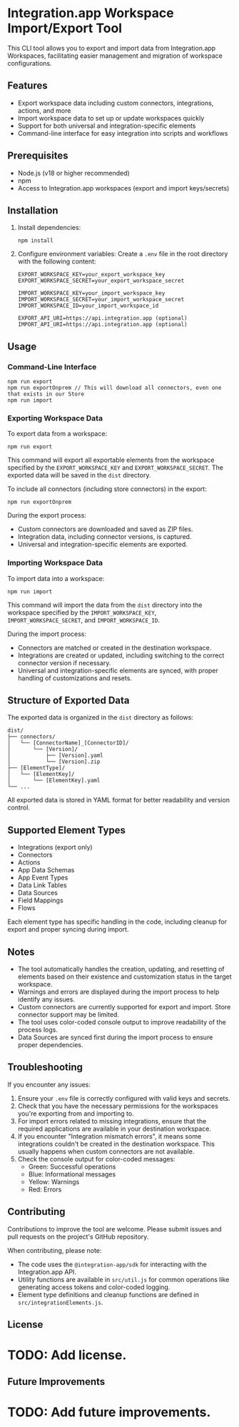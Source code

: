 # Integration.app Workspace Import/Export Tool

This CLI tool allows you to export and import data from Integration.app Workspaces, facilitating easier management and migration of workspace configurations.

## Features

- Export workspace data including custom connectors, integrations, actions, and more
- Import workspace data to set up or update workspaces quickly
- Support for both universal and integration-specific elements
- Command-line interface for easy integration into scripts and workflows

## Prerequisites

- Node.js (v18 or higher recommended)
- npm
- Access to Integration.app workspaces (export and import keys/secrets)

## Installation

1. Install dependencies:
   ```
   npm install
   ```

2. Configure environment variables:
   Create a `.env` file in the root directory with the following content:
   ```
   EXPORT_WORKSPACE_KEY=your_export_workspace_key
   EXPORT_WORKSPACE_SECRET=your_export_workspace_secret

   IMPORT_WORKSPACE_KEY=your_import_workspace_key
   IMPORT_WORKSPACE_SECRET=your_import_workspace_secret
   IMPORT_WORKSPACE_ID=your_import_workspace_id
   
   EXPORT_API_URI=https://api.integration.app (optional)
   IMPORT_API_URI=https://api.integration.app (optional)
   
   ```

## Usage

### Command-Line Interface


```
npm run export 
npm run exportOnprem // This will download all connectors, even one that exists in our Store
npm run import
```

### Exporting Workspace Data

To export data from a workspace:

```
npm run export
```

This command will export all exportable elements from the workspace specified by the `EXPORT_WORKSPACE_KEY` and `EXPORT_WORKSPACE_SECRET`. The exported data will be saved in the `dist` directory.

To include all connectors (including store connectors) in the export:

```
npm run exportOnprem
```

During the export process:
- Custom connectors are downloaded and saved as ZIP files.
- Integration data, including connector versions, is captured.
- Universal and integration-specific elements are exported.

### Importing Workspace Data

To import data into a workspace:

```
npm run import
```

This command will import the data from the `dist` directory into the workspace specified by the `IMPORT_WORKSPACE_KEY`, `IMPORT_WORKSPACE_SECRET`, and `IMPORT_WORKSPACE_ID`.

During the import process:
- Connectors are matched or created in the destination workspace.
- Integrations are created or updated, including switching to the correct connector version if necessary.
- Universal and integration-specific elements are synced, with proper handling of customizations and resets.

## Structure of Exported Data

The exported data is organized in the `dist` directory as follows:

```
dist/
├── connectors/
│   └── [ConnectorName]_[ConnectorID]/
│       └── [Version]/
│           ├── [Version].yaml
│           └── [Version].zip
├── [ElementType]/
│   └── [ElementKey]/
│       └── [ElementKey].yaml
└── ...
```

All exported data is stored in YAML format for better readability and version control.

## Supported Element Types

- Integrations (export only)
- Connectors
- Actions
- App Data Schemas
- App Event Types
- Data Link Tables
- Data Sources
- Field Mappings
- Flows

Each element type has specific handling in the code, including cleanup for export and proper syncing during import.

## Notes

- The tool automatically handles the creation, updating, and resetting of elements based on their existence and customization status in the target workspace.
- Warnings and errors are displayed during the import process to help identify any issues.
- Custom connectors are currently supported for export and import. Store connector support may be limited.
- The tool uses color-coded console output to improve readability of the process logs.
- Data Sources are synced first during the import process to ensure proper dependencies.

## Troubleshooting

If you encounter any issues:

1. Ensure your `.env` file is correctly configured with valid keys and secrets.
2. Check that you have the necessary permissions for the workspaces you're exporting from and importing to.
3. For import errors related to missing integrations, ensure that the required applications are available in your destination workspace.
4. If you encounter "Integration mismatch errors", it means some integrations couldn't be created in the destination workspace. This usually happens when custom connectors are not available.
5. Check the console output for color-coded messages:
   - Green: Successful operations
   - Blue: Informational messages
   - Yellow: Warnings
   - Red: Errors

## Contributing

Contributions to improve the tool are welcome. Please submit issues and pull requests on the project's GitHub repository.

When contributing, please note:
- The code uses the `@integration-app/sdk` for interacting with the Integration.app API.
- Utility functions are available in `src/util.js` for common operations like generating access tokens and color-coded logging.
- Element type definitions and cleanup functions are defined in `src/integrationElements.js`.

## License

# TODO: Add license.

## Future Improvements

# TODO: Add future improvements.